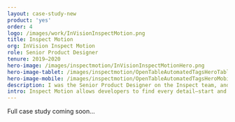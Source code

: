 ```yaml
---
layout: case-study-new
product: 'yes'
order: 4
logo: /images/work/InVisionInspectMotion.png
title: Inspect Motion
org: InVision Inspect Motion
role: Senior Product Designer
tenure: 2019–2020
hero-image: /images/inspectmotion/InVisionInspectMotionHero.png
hero-image-tablet: /images/inspectmotion/OpenTableAutomatedTagsHeroTablet.png
hero-image-mobile: /images/inspectmotion/OpenTableAutomatedTagsHeroMobile.png
description: I was the Senior Product Designer on the Inspect team, and redesigned the entire Inspect UI, Selection Mechanics, and Asset Manager as a part of our larger effort of redesigning the cloud platform from the ground up. I also led the design of a 0–1 tool called Inspect Motion; a type of designer/developer collaboration tool that had never existeed in our industry before.
intro: Inspect Motion allows developers to find every detail—start and end values, duration, delay, and easing curve—for any animating property on any element in the designer’s prototype. To enable this work, I designed and re-factored large portions of the Helios design system; also defining processes, managing contributions, and helping to implement a tool for measuring system adoption.
---
```


Full case study coming soon&hellip;

